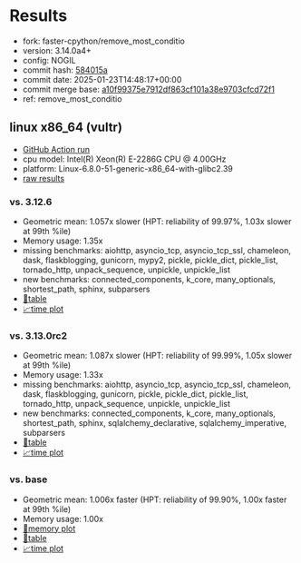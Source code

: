 # Results

- fork: faster-cpython/remove_most_conditio
- version: 3.14.0a4+
- config: NOGIL
- commit hash: [584015a](https://github.com/faster%2dcpython/cpython/commit/584015a)
- commit date: 2025-01-23T14:48:17+00:00
- commit merge base: [a10f99375e7912df863cf101a38e9703cfcd72f1](https://github.com/python/cpython/commit/a10f99375e7912df863cf101a38e9703cfcd72f1)
- ref: remove_most_conditio

## linux x86_64 (vultr)

- [GitHub Action run](https://github.com/facebookexperimental/free-threading-benchmarking/actions/runs/12933465070)
- cpu model: Intel(R) Xeon(R) E-2286G CPU @ 4.00GHz
- platform: Linux-6.8.0-51-generic-x86_64-with-glibc2.39
- [raw results](bm-20250123-vultr-x86_64-faster%252dcpython-remove_most_conditio-3.14.0a4%2B-584015a.json)

### vs. 3.12.6

- Geometric mean: 1.057x slower (HPT: reliability of 99.97%, 1.03x slower at 99th %ile)
- Memory usage: 1.35x
- missing benchmarks: aiohttp, asyncio_tcp, asyncio_tcp_ssl, chameleon, dask, flaskblogging, gunicorn, mypy2, pickle, pickle_dict, pickle_list, tornado_http, unpack_sequence, unpickle, unpickle_list
- new benchmarks: connected_components, k_core, many_optionals, shortest_path, sphinx, subparsers
- [📄table](bm-20250123-vultr-x86_64-faster%252dcpython-remove_most_conditio-3.14.0a4%2B-584015a-vs-3.12.6.md)
- [📈time plot](bm-20250123-vultr-x86_64-faster%252dcpython-remove_most_conditio-3.14.0a4%2B-584015a-vs-3.12.6.svg)

### vs. 3.13.0rc2

- Geometric mean: 1.087x slower (HPT: reliability of 99.99%, 1.05x slower at 99th %ile)
- Memory usage: 1.33x
- missing benchmarks: aiohttp, asyncio_tcp, asyncio_tcp_ssl, chameleon, dask, flaskblogging, gunicorn, pickle, pickle_dict, pickle_list, tornado_http, unpack_sequence, unpickle, unpickle_list
- new benchmarks: connected_components, k_core, many_optionals, shortest_path, sphinx, sqlalchemy_declarative, sqlalchemy_imperative, subparsers
- [📄table](bm-20250123-vultr-x86_64-faster%252dcpython-remove_most_conditio-3.14.0a4%2B-584015a-vs-3.13.0rc2.md)
- [📈time plot](bm-20250123-vultr-x86_64-faster%252dcpython-remove_most_conditio-3.14.0a4%2B-584015a-vs-3.13.0rc2.svg)

### vs. base

- Geometric mean: 1.006x faster (HPT: reliability of 99.90%, 1.00x faster at 99th %ile)
- Memory usage: 1.00x
- [🧠memory plot](bm-20250123-vultr-x86_64-faster%252dcpython-remove_most_conditio-3.14.0a4%2B-584015a-vs-base-mem.svg)
- [📄table](bm-20250123-vultr-x86_64-faster%252dcpython-remove_most_conditio-3.14.0a4%2B-584015a-vs-base.md)
- [📈time plot](bm-20250123-vultr-x86_64-faster%252dcpython-remove_most_conditio-3.14.0a4%2B-584015a-vs-base.svg)

